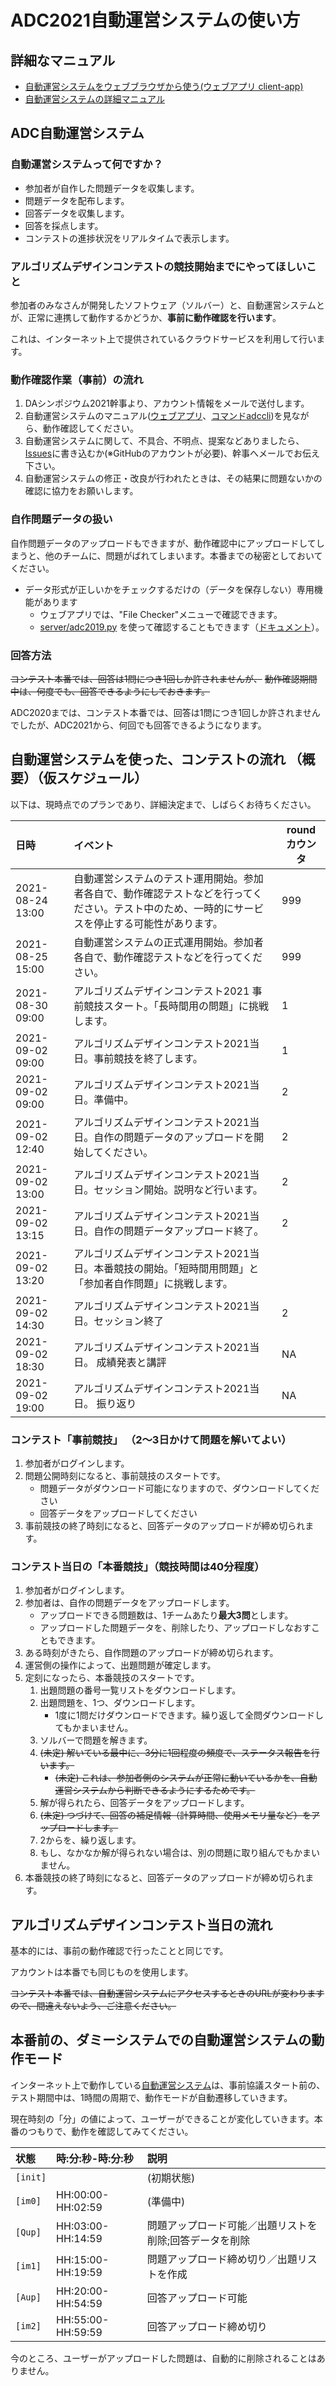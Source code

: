 # ADC2021自動運営システムの使い方


## 詳細なマニュアル

- [自動運営システムをウェブブラウザから使う(ウェブアプリ client-app)](client-app/README.md)
- [自動運営システムの詳細マニュアル](client/README.md)



## ADC自動運営システム

### 自動運営システムって何ですか？

- 参加者が自作した問題データを収集します。
- 問題データを配布します。
- 回答データを収集します。
- 回答を採点します。
- コンテストの進捗状況をリアルタイムで表示します。


### アルゴリズムデザインコンテストの競技開始までにやってほしいこと

参加者のみなさんが開発したソフトウェア（ソルバー）と、自動運営システムとが、正常に連携して動作するかどうか、__事前に動作確認を行います__。

これは、インターネット上で提供されているクラウドサービスを利用して行います。



### 動作確認作業（事前）の流れ 

1. DAシンポジウム2021幹事より、アカウント情報をメールで送付します。
2. 自動運営システムのマニュアル([ウェブアプリ](client-app/README.md)、[コマンドadccli](client/README.md))を見ながら、動作確認してください。
3. 自動運営システムに関して、不具合、不明点、提案などありましたら、[Issues](https://github.com/dasadc/adc2019/issues "Issues")に書き込むか(※GitHubのアカウントが必要)、幹事へメールでお伝え下さい。
4. 自動運営システムの修正・改良が行われたときは、その結果に問題ないかの確認に協力をお願いします。

### 自作問題データの扱い

自作問題データのアップロードもできますが、動作確認中にアップロードしてしまうと、他のチームに、問題がばれてしまいます。本番までの秘密としておいてください。

- データ形式が正しいかをチェックするだけの（データを保存しない）専用機能があります
  - ウェブアプリでは、"File Checker"メニューで確認できます。
  - [server/adc2019.py](server/adc2019.py) を使って確認することもできます（[ドキュメント](server/adc2019.md)）。



### 回答方法

~~コンテスト本番では、回答は1問につき1回しか許されませんが、~~
~~動作確認期間中は、何度でも、回答できるようにしておきます。~~

ADC2020までは、コンテスト本番では、回答は1問につき1回しか許されませんでしたが、ADC2021から、何回でも回答できるようになります。


## 自動運営システムを使った、コンテストの流れ （概要）（仮スケジュール）

以下は、現時点でのプランであり、詳細決定まで、しばらくお待ちください。

|日時            |イベント                            |roundカウンタ|
|:---------------|:-----------------------------------|------------|
|2021-08-24 13:00| 自動運営システムのテスト運用開始。参加者各自で、動作確認テストなどを行ってください。テスト中のため、一時的にサービスを停止する可能性があります。| 999 |
|2021-08-25 15:00| 自動運営システムの正式運用開始。参加者各自で、動作確認テストなどを行ってください。| 999 |
|2021-08-30 09:00| アルゴリズムデザインコンテスト2021 事前競技スタート。「長時間用の問題」に挑戦します。| 1 |
|2021-09-02 09:00| アルゴリズムデザインコンテスト2021当日。事前競技を終了します。| 1 |
|2021-09-02 09:00| アルゴリズムデザインコンテスト2021当日。準備中。| 2 |
|2021-09-02 12:40| アルゴリズムデザインコンテスト2021当日。自作の問題データのアップロードを開始してください。| 2 |
|2021-09-02 13:00| アルゴリズムデザインコンテスト2021当日。セッション開始。説明など行います。| 2 |
|2021-09-02 13:15| アルゴリズムデザインコンテスト2021当日。自作の問題データアップロード終了。| 2 |
|2021-09-02 13:20| アルゴリズムデザインコンテスト2021当日。本番競技の開始。「短時間用問題」と「参加者自作問題」に挑戦します。|
|2021-09-02 14:30| アルゴリズムデザインコンテスト2021当日。セッション終了 | 2 |
|2021-09-02 18:30| アルゴリズムデザインコンテスト2021当日。 成績発表と講評 | NA |
|2021-09-02 19:00| アルゴリズムデザインコンテスト2021当日。 振り返り| NA |


### コンテスト「事前競技」 （2〜3日かけて問題を解いてよい）

1. 参加者がログインします。
2. 問題公開時刻になると、事前競技のスタートです。
   - 問題データがダウンロード可能になりますので、ダウンロードしてください
   - 回答データをアップロードしてください
3. 事前競技の終了時刻になると、回答データのアップロードが締め切られます。


### コンテスト当日の「本番競技」（競技時間は40分程度）

1. 参加者がログインします。
2. 参加者は、自作の問題データをアップロードします。
   - アップロードできる問題数は、1チームあたり**最大3問**とします。
   - アップロードした問題データを、削除したり、アップロードしなおすこともできます。
3. ある時刻がきたら、自作問題のアップロードが締め切られます。
4. 運営側の操作によって、出題問題が確定します。
5. 定刻になったら、本番競技のスタートです。
    1. 出題問題の番号一覧リストをダウンロードします。
    2. 出題問題を、1つ、ダウンロードします。
       - 1度に1問だけダウンロードできます。繰り返して全問ダウンロードしてもかまいません。
    3. ソルバーで問題を解きます。
    4. ~~(未定) 解いている最中に、3分に1回程度の頻度で、ステータス報告を行います。~~
       - ~~(未定) これは、参加者側のシステムが正常に動いているかを、自動運営システムから判断できるようにするためです。~~
    5. 解が得られたら、回答データをアップロードします。
    6. ~~(未定) つづけて、回答の補足情報（計算時間、使用メモリ量など）をアップロードします。~~
    7. 2からを、繰り返します。
    8. もし、なかなか解が得られない場合は、別の問題に取り組んでもかまいません。
6. 本番競技の終了時刻になると、回答データのアップロードが締め切られます。




## アルゴリズムデザインコンテスト当日の流れ

基本的には、事前の動作確認で行ったことと同じです。

アカウントは本番でも同じものを使用します。

~~コンテスト本番では、自動運営システムにアクセスするときのURLが変わりますので、間違えないよう、ご注意ください。~~


## 本番前の、ダミーシステムでの自動運営システムの動作モード

インターネット上で動作している[自動運営システム](https://das-adc.appspot.com/)は、事前協議スタート前の、テスト期間中は、1時間の周期で、動作モードが自動遷移していきます。

現在時刻の「分」の値によって、ユーザーができることが変化していきます。本番のつもりで、動作を確認してみてください。


|状態   |時:分:秒-時:分:秒  |説明       |
|:-------|:-----------------|:---------|
|`[init]`|                  |(初期状態) |
|`[im0]` |HH:00:00-HH:02:59 | (準備中)  |
|`[Qup]` |HH:03:00-HH:14:59 | 問題アップロード可能／出題リストを削除;回答データを削除 |
|`[im1]` |HH:15:00-HH:19:59 | 問題アップロード締め切り／出題リストを作成 |
|`[Aup]` |HH:20:00-HH:54:59 | 回答アップロード可能 |
|`[im2]` |HH:55:00-HH:59:59 | 回答アップロード締め切り |


今のところ、ユーザーがアップロードした問題は、自動的に削除されることはありません。

